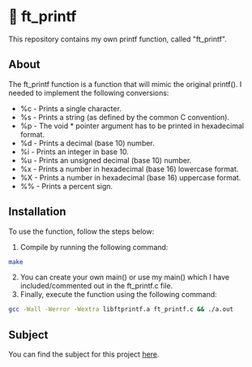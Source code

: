 # 📝 ft_printf

This repository contains my own printf function, called "ft_printf".

## About

The ft_printf function is a function that will mimic the original printf().
I needed to implement the following conversions:
- %c - Prints a single character.
- %s - Prints a string (as defined by the common C convention).
- %p - The void * pointer argument has to be printed in hexadecimal format.
- %d - Prints a decimal (base 10) number.
- %i - Prints an integer in base 10.
- %u - Prints an unsigned decimal (base 10) number.
- %x - Prints a number in hexadecimal (base 16) lowercase format.
- %X - Prints a number in hexadecimal (base 16) uppercase format.
- %% - Prints a percent sign.

## Installation

To use the function, follow the steps below:

1. Compile by running the following command:
```bash
make
```
2. You can create your own main() or use my main() which I have included/commented out in the ft_printf.c file.
3. Finally, execute the function using the following command: 
```bash
gcc -Wall -Werror -Wextra libftprintf.a ft_printf.c && ./a.out
```

## Subject

You can find the subject for this project [here](https://cdn.intra.42.fr/pdf/pdf/68788/en.subject.pdf).
